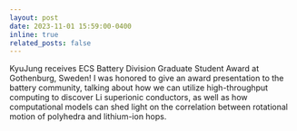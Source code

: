```yaml
---
layout: post
date: 2023-11-01 15:59:00-0400
inline: true
related_posts: false
---
```


KyuJung receives ECS Battery Division Graduate Student Award at Gothenburg, Sweden! I was honored to give an award presentation to the battery community, talking about how we can utilize high-throughput computing to discover Li superionic conductors, as well as how computational models can shed light on the correlation between rotational motion of polyhedra and lithium-ion hops.  